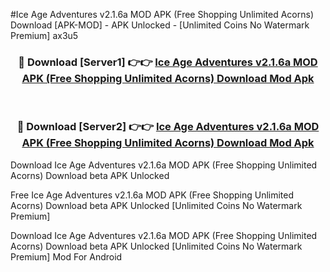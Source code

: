 #Ice Age Adventures v2.1.6a MOD APK (Free Shopping Unlimited Acorns) Download [APK-MOD] - APK Unlocked - [Unlimited Coins No Watermark Premium] ax3u5



<div align="center">

<h3>🔴 Download [Server1] 👉👉 <a href="https://momento.my/?title=Ice_Age_Adventures_v2.1.6a_MOD_APK_(Free_Shopping_Unlimited_Acorns)_Download">Ice Age Adventures v2.1.6a MOD APK (Free Shopping Unlimited Acorns) Download Mod Apk</a></h3><br>

<h3>🔴 Download [Server2] 👉👉 <a href="https://momento.my/?title=Ice_Age_Adventures_v2.1.6a_MOD_APK_(Free_Shopping_Unlimited_Acorns)_Download">Ice Age Adventures v2.1.6a MOD APK (Free Shopping Unlimited Acorns) Download Mod Apk</a></h3>
</div>



Download Ice Age Adventures v2.1.6a MOD APK (Free Shopping Unlimited Acorns) Download beta APK Unlocked

Free Ice Age Adventures v2.1.6a MOD APK (Free Shopping Unlimited Acorns) Download beta APK Unlocked [Unlimited Coins No Watermark Premium]

Download Ice Age Adventures v2.1.6a MOD APK (Free Shopping Unlimited Acorns) Download beta APK Unlocked [Unlimited Coins No Watermark Premium] Mod For Android
